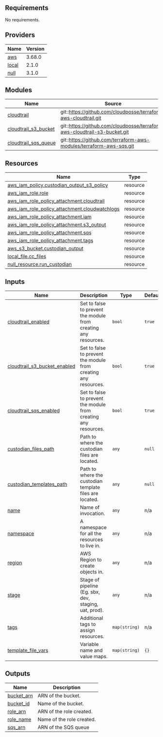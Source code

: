 <!-- BEGIN_TF_DOCS -->
## Requirements

No requirements.

## Providers

| Name | Version |
|------|---------|
| <a name="provider_aws"></a> [aws](#provider\_aws) | 3.68.0 |
| <a name="provider_local"></a> [local](#provider\_local) | 2.1.0 |
| <a name="provider_null"></a> [null](#provider\_null) | 3.1.0 |

## Modules

| Name | Source | Version |
|------|--------|---------|
| <a name="module_cloudtrail"></a> [cloudtrail](#module\_cloudtrail) | git::https://github.com/cloudposse/terraform-aws-cloudtrail.git | 0.20.1 |
| <a name="module_cloudtrail_s3_bucket"></a> [cloudtrail\_s3\_bucket](#module\_cloudtrail\_s3\_bucket) | git::https://github.com/cloudposse/terraform-aws-cloudtrail-s3-bucket.git | 0.23.1 |
| <a name="module_cloudtrail_sqs_queue"></a> [cloudtrail\_sqs\_queue](#module\_cloudtrail\_sqs\_queue) | git::https://github.com/terraform-aws-modules/terraform-aws-sqs.git | v3.1.0 |

## Resources

| Name | Type |
|------|------|
| [aws_iam_policy.custodian_output_s3_policy](https://registry.terraform.io/providers/hashicorp/aws/latest/docs/resources/iam_policy) | resource |
| [aws_iam_role.role](https://registry.terraform.io/providers/hashicorp/aws/latest/docs/resources/iam_role) | resource |
| [aws_iam_role_policy_attachment.cloudtrail](https://registry.terraform.io/providers/hashicorp/aws/latest/docs/resources/iam_role_policy_attachment) | resource |
| [aws_iam_role_policy_attachment.cloudwatchlogs](https://registry.terraform.io/providers/hashicorp/aws/latest/docs/resources/iam_role_policy_attachment) | resource |
| [aws_iam_role_policy_attachment.iam](https://registry.terraform.io/providers/hashicorp/aws/latest/docs/resources/iam_role_policy_attachment) | resource |
| [aws_iam_role_policy_attachment.s3_output](https://registry.terraform.io/providers/hashicorp/aws/latest/docs/resources/iam_role_policy_attachment) | resource |
| [aws_iam_role_policy_attachment.sqs](https://registry.terraform.io/providers/hashicorp/aws/latest/docs/resources/iam_role_policy_attachment) | resource |
| [aws_iam_role_policy_attachment.tags](https://registry.terraform.io/providers/hashicorp/aws/latest/docs/resources/iam_role_policy_attachment) | resource |
| [aws_s3_bucket.custodian_output](https://registry.terraform.io/providers/hashicorp/aws/latest/docs/resources/s3_bucket) | resource |
| [local_file.cc_files](https://registry.terraform.io/providers/hashicorp/local/latest/docs/resources/file) | resource |
| [null_resource.run_custodian](https://registry.terraform.io/providers/hashicorp/null/latest/docs/resources/resource) | resource |

## Inputs

| Name | Description | Type | Default | Required |
|------|-------------|------|---------|:--------:|
| <a name="input_cloudtrail_enabled"></a> [cloudtrail\_enabled](#input\_cloudtrail\_enabled) | Set to false to prevent the module from creating any resources. | `bool` | `true` | no |
| <a name="input_cloudtrail_s3_bucket_enabled"></a> [cloudtrail\_s3\_bucket\_enabled](#input\_cloudtrail\_s3\_bucket\_enabled) | Set to false to prevent the module from creating any resources. | `bool` | `true` | no |
| <a name="input_cloudtrail_sqs_enabled"></a> [cloudtrail\_sqs\_enabled](#input\_cloudtrail\_sqs\_enabled) | Set to false to prevent the module from creating any resources. | `bool` | `true` | no |
| <a name="input_custodian_files_path"></a> [custodian\_files\_path](#input\_custodian\_files\_path) | Path to where the custodian files are located. | `any` | `null` | no |
| <a name="input_custodian_templates_path"></a> [custodian\_templates\_path](#input\_custodian\_templates\_path) | Path to where the custodian template files are located. | `any` | `null` | no |
| <a name="input_name"></a> [name](#input\_name) | Name of invocation. | `any` | n/a | yes |
| <a name="input_namespace"></a> [namespace](#input\_namespace) | A namespace for all the resources to live in. | `any` | n/a | yes |
| <a name="input_region"></a> [region](#input\_region) | AWS Region to create objects in. | `any` | n/a | yes |
| <a name="input_stage"></a> [stage](#input\_stage) | Stage of pipeline (Eg. sbx, dev, staging, uat, prod). | `any` | n/a | yes |
| <a name="input_tags"></a> [tags](#input\_tags) | Additional tags to assign resources. | `map(string)` | n/a | yes |
| <a name="input_template_file_vars"></a> [template\_file\_vars](#input\_template\_file\_vars) | Variable name and value maps. | `map(string)` | `{}` | no |

## Outputs

| Name | Description |
|------|-------------|
| <a name="output_bucket_arn"></a> [bucket\_arn](#output\_bucket\_arn) | ARN of the bucket. |
| <a name="output_bucket_id"></a> [bucket\_id](#output\_bucket\_id) | Name of the bucket. |
| <a name="output_role_arn"></a> [role\_arn](#output\_role\_arn) | ARN of the role created. |
| <a name="output_role_name"></a> [role\_name](#output\_role\_name) | Name of the role created. |
| <a name="output_sqs_arn"></a> [sqs\_arn](#output\_sqs\_arn) | ARN of the SQS queue |
<!-- END_TF_DOCS -->
